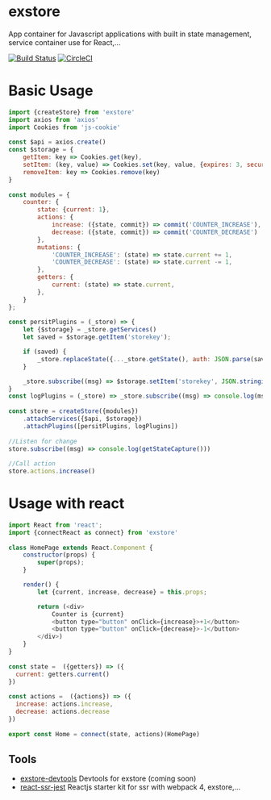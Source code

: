 # exstore
App container for Javascript applications with built in state management, service container use for React,... 
 
[![Build Status](https://travis-ci.org/nnquangit/exstore.svg?branch=master)](https://travis-ci.org/nnquangit/exstore)
[![CircleCI](https://circleci.com/gh/nnquangit/exstore/tree/master.svg?style=svg)](https://circleci.com/gh/nnquangit/exstore/tree/master)
 
# Basic Usage
```javascript
import {createStore} from 'exstore'
import axios from 'axios'
import Cookies from 'js-cookie'
 
const $api = axios.create()
const $storage = {
    getItem: key => Cookies.get(key),
    setItem: (key, value) => Cookies.set(key, value, {expires: 3, secure: true}),
    removeItem: key => Cookies.remove(key)
}
 
const modules = {
    counter: {
        state: {current: 1},
        actions: {
            increase: ({state, commit}) => commit('COUNTER_INCREASE'),
            decrease: ({state, commit}) => commit('COUNTER_DECREASE')
        },
        mutations: {
            'COUNTER_INCREASE': (state) => state.current += 1,
            'COUNTER_DECREASE': (state) => state.current -= 1,
        },
        getters: {
            current: (state) => state.current,
        },
    }
};
 
const persitPlugins = (_store) => {
    let {$storage} = _store.getServices()
    let saved = $storage.getItem('storekey');

    if (saved) {
        _store.replaceState({..._store.getState(), auth: JSON.parse(saved)})
    }

    _store.subscribe((msg) => $storage.setItem('storekey', JSON.stringify(_store.getState().auth)))
}
const logPlugins = (_store) => _store.subscribe((msg) => console.log(msg))
 
const store = createStore({modules})
    .attachServices({$api, $storage})
    .attachPlugins([persitPlugins, logPlugins])
 
//Listen for change
store.subscribe((msg) => console.log(getStateCapture()))
 
//Call action
store.actions.increase()
```

# Usage with react
```javascript
import React from 'react';
import {connectReact as connect} from 'exstore'
 
class HomePage extends React.Component {
    constructor(props) {
        super(props);
    }

    render() {
        let {current, increase, decrease} = this.props;

        return (<div>
            Counter is {current}
            <button type="button" onClick={increase}>+1</button>
            <button type="button" onClick={decrease}>-1</button>
        </div>)
    }
}
 
const state =  ({getters}) => ({
  current: getters.current()
})
 
const actions =  ({actions}) => ({
  increase: actions.increase,
  decrease: actions.decrease
})
 
export const Home = connect(state, actions)(HomePage)
```

## Tools
- [exstore-devtools](https://github.com/nnquangit/exstore-devtools) Devtools for exstore (coming soon)
- [react-ssr-jest](https://github.com/nnquangit/react-ssr-jest) Reactjs starter kit for ssr with webpack 4, exstore,...
